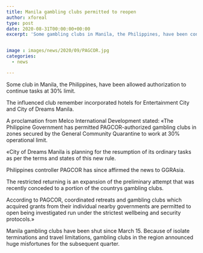 ```yaml
---
title: Manila gambling clubs permitted to reopen
author: xforeal 
type: post
date: 2020-08-31T00:00:00+00:00
excerpt: 'Some gambling clubs in Manila, the Philippines, have been conceded authorization to continue activities at 30&amp;percnt; capacity '


image : images/news/2020/09/PAGCOR.jpg
categories:
  - news

---
```

Some club in Manila, the Philippines, have been allowed authorization to continue tasks at 30&percnt; limit. 

The influenced club remember incorporated hotels for Entertainment City and City of Dreams Manila. 

A proclamation from Melco International Development stated: &#171;The Philippine Government has permitted PAGCOR-authorized gambling clubs in zones secured by the General Community Quarantine to work at 30&percnt; operational limit. 

&#171;City of Dreams Manila is planning for the resumption of its ordinary tasks as per the terms and states of this new rule. 

Philippines controller PAGCOR has since affirmed the news to GGRAsia. 

The restricted returning is an expansion of the preliminary attempt that was recently conceded to a portion of the countrys gambling clubs. 

According to PAGCOR, coordinated retreats and gambling clubs which acquired grants from their individual nearby governments are permitted to open being investigated run under the strictest wellbeing and security protocols.&#187; 

Manila gambling clubs have been shut since March 15. Because of isolate terminations and travel limitations, gambling clubs in the region announced huge misfortunes for the subsequent quarter.
